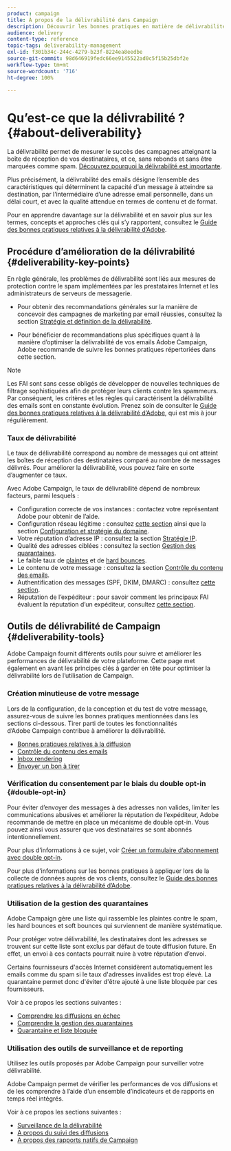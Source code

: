 ```yaml
---
product: campaign
title: À propos de la délivrabilité dans Campaign 
description: Découvrir les bonnes pratiques en matière de délivrabilité
audience: delivery
content-type: reference
topic-tags: deliverability-management
exl-id: f301b34c-244c-4279-b23f-8224ea8eedbe
source-git-commit: 98d646919fedc66ee9145522ad0c5f15b25dbf2e
workflow-type: tm+mt
source-wordcount: '716'
ht-degree: 100%

---
```


# Qu’est-ce que la délivrabilité ?{#about-deliverability}

La délivrabilité permet de mesurer le succès des campagnes atteignant la boîte de réception de vos destinataires, et ce, sans rebonds et sans être marquées comme spam. [Découvrez pourquoi la délivrabilité est importante](https://experienceleague.adobe.com/docs/deliverability-learn/deliverability-best-practice-guide/deliverability-strategy-and-definition.html?lang=fr#why-deliverability-matters).

Plus précisément, la délivrabilité des emails désigne l’ensemble des caractéristiques qui déterminent la capacité d’un message à atteindre sa destination, par l’intermédiaire d’une adresse email personnelle, dans un délai court, et avec la qualité attendue en termes de contenu et de format.

Pour en apprendre davantage sur la délivrabilité et en savoir plus sur les termes, concepts et approches clés qui s’y rapportent, consultez le [Guide des bonnes pratiques relatives à la délivrabilité d’Adobe](https://experienceleague.adobe.com/docs/deliverability-learn/deliverability-best-practice-guide/introduction.html?lang=fr).

## Procédure d’amélioration de la délivrabilité {#deliverability-key-points}

En règle générale, les problèmes de délivrabilité sont liés aux mesures de protection contre le spam implémentées par les prestataires Internet et les administrateurs de serveurs de messagerie.

* Pour obtenir des recommandations générales sur la manière de concevoir des campagnes de marketing par email réussies, consultez la section [Stratégie et définition de la délivrabilité](https://experienceleague.adobe.com/docs/deliverability-learn/deliverability-best-practice-guide/deliverability-strategy-and-definition.html?lang=fr).

* Pour bénéficier de recommandations plus spécifiques quant à la manière d’optimiser la délivrabilité de vos emails Adobe Campaign, Adobe recommande de suivre les bonnes pratiques répertoriées dans cette section.

>[!NOTE]
>
>Les FAI sont sans cesse obligés de développer de nouvelles techniques de filtrage sophistiquées afin de protéger leurs clients contre les spammeurs. Par conséquent, les critères et les règles qui caractérisent la délivrabilité des emails sont en constante évolution. Prenez soin de consulter le [Guide des bonnes pratiques relatives à la délivrabilité d’Adobe](https://experienceleague.adobe.com/docs/deliverability-learn/deliverability-best-practice-guide/introduction.html), qui est mis à jour régulièrement.

### Taux de délivrabilité

Le taux de délivrabilité correspond au nombre de messages qui ont atteint les boîtes de réception des destinataires comparé au nombre de messages délivrés. Pour améliorer la délivrabilité, vous pouvez faire en sorte d’augmenter ce taux.

Avec Adobe Campaign, le taux de délivrabilité dépend de nombreux facteurs, parmi lesquels :

* Configuration correcte de vos instances : contactez votre représentant Adobe pour obtenir de l’aide.
* Configuration réseau légitime : consultez [cette section](../../delivery/using/optimize-delivery.md#network-config) ainsi que la section [Configuration et stratégie du domaine](https://experienceleague.adobe.com/docs/deliverability-learn/deliverability-best-practice-guide/transition-process/infrastructure.html?lang=fr#domain-setup-and-strategy).
* Votre réputation d’adresse IP : consultez la section [Stratégie IP](https://experienceleague.adobe.com/docs/deliverability-learn/deliverability-best-practice-guide/transition-process/infrastructure.html?lang=fr#ip-strategy).
* Qualité des adresses ciblées : consultez la section [Gestion des quarantaines](../../delivery/using/optimize-delivery.md#quarantine-management).
* Le faible taux de [plaintes](https://experienceleague.adobe.com/docs/deliverability-learn/deliverability-best-practice-guide/metrics-for-deliverability/complaints.html?lang=fr) et de [hard bounces](https://experienceleague.adobe.com/docs/deliverability-learn/deliverability-best-practice-guide/metrics-for-deliverability/bounces.html?lang=fr#hard-bounces).
* Le contenu de votre message : consultez la section [Contrôle du contenu des emails](../../delivery/using/control-message-content.md).
* Authentification des messages (SPF, DKIM, DMARC) : consultez [cette section](https://experienceleague.adobe.com/docs/deliverability-learn/deliverability-best-practice-guide/transition-process/infrastructure.html?lang=fr#authentication).
* Réputation de l’expéditeur : pour savoir comment les principaux FAI évaluent la réputation d’un expéditeur, consultez [cette section](https://experienceleague.adobe.com/docs/deliverability-learn/deliverability-best-practice-guide/internet-service-provider-specifics/overview.html?lang=fr).

## Outils de délivrabilité de Campaign {#deliverability-tools}

<!--Adobe Campaign provides a number of tools designed to ensure optimal deliverability.-->
Adobe Campaign fournit différents outils pour suivre et améliorer les performances de délivrabilité de votre plateforme. Cette page met également en avant les principes clés à garder en tête pour optimiser la délivrabilité lors de l’utilisation de Campaign.

### Création minutieuse de votre message

Lors de la configuration, de la conception et du test de votre message, assurez-vous de suivre les bonnes pratiques mentionnées dans les sections ci-dessous. Tirer parti de toutes les fonctionnalités d’Adobe Campaign contribue à améliorer la délivrabilité.

* [Bonnes pratiques relatives à la diffusion](../../delivery/using/delivery-best-practices.md)
* [Contrôle du contenu des emails](../../delivery/using/control-message-content.md)
* [Inbox rendering  ](../../delivery/using/inbox-rendering.md)
* [Envoyer un bon à tirer](../../delivery/using/steps-validating-the-delivery.md#sending-a-proof)

### Vérification du consentement par le biais du double opt-in {#double-opt-in}

Pour éviter d’envoyer des messages à des adresses non valides, limiter les communications abusives et améliorer la réputation de l’expéditeur, Adobe recommande de mettre en place un mécanisme de double opt-in. Vous pouvez ainsi vous assurer que vos destinataires se sont abonnés intentionnellement.

Pour plus d’informations à ce sujet, voir [Créer un formulaire d’abonnement avec double opt-in](../../web/using/use-cases--web-forms.md#create-a-subscription--form-with-double-opt-in).

Pour plus d’informations sur les bonnes pratiques à appliquer lors de la collecte de données auprès de vos clients, consultez le [Guide des bonnes pratiques relatives à la délivrabilité d’Adobe](https://experienceleague.adobe.com/docs/deliverability-learn/deliverability-best-practice-guide/first-impressions/address-collection-and-list-growth.html?lang=fr#data-quality-and-hygiene).

### Utilisation de la gestion des quarantaines

Adobe Campaign gère une liste qui rassemble les plaintes contre le spam, les hard bounces et soft bounces qui surviennent de manière systématique.

Pour protéger votre délivrabilité, les destinataires dont les adresses se trouvent sur cette liste sont exclus par défaut de toute diffusion future. En effet, un envoi à ces contacts pourrait nuire à votre réputation d’envoi.

Certains fournisseurs d&#39;accès Internet considèrent automatiquement les emails comme du spam si le taux d&#39;adresses invalides est trop élevé. La quarantaine permet donc d&#39;éviter d&#39;être ajouté à une liste bloquée par ces fournisseurs.

Voir à ce propos les sections suivantes :

* [Comprendre les diffusions en échec](../../delivery/using/understanding-delivery-failures.md)
* [Comprendre la gestion des quarantaines](../../delivery/using/understanding-quarantine-management.md)
* [Quarantaine et liste bloquée](../../delivery/using/understanding-quarantine-management.md#quarantine-vs-denylist)

### Utilisation des outils de surveillance et de reporting

Utilisez les outils proposés par Adobe Campaign pour surveiller votre délivrabilité.

Adobe Campaign permet de vérifier les performances de vos diffusions et de les comprendre à l’aide d’un ensemble d’indicateurs et de rapports en temps réel intégrés.

Voir à ce propos les sections suivantes :

* [Surveillance de la délivrabilité](../../delivery/using/monitoring-deliverability.md)
* [A propos du suivi des diffusions](../../delivery/using/about-delivery-monitoring.md)
* [A propos des rapports natifs de Campaign](../../reporting/using/about-campaign-built-in-reports.md)

<!--TO REMOVE
## Background {#background}

Email deliverability presents a major challenge to marketers - whether they're sending a few thousand messages or several billion. One in five messages never reach the inbox, or their intended recipient.

Once relegated as a "technical issue" for the IT department, email deliverability continues to move higher on the marketing agenda. That's because savvy marketers recognize that although many of its elements are technical in nature, deliverability is ultimately a business issue with significant revenue implications.

Consider the email marketing funnel. Deliverability determines the number of messages received, which in turn impacts each subsequent stage of the funnel. Fewer emails received results in fewer opens, fewer clicks, and fewer conversions. **For companies with a large database, the difference between average and great deliverability could literally mean hundreds of thousands to millions of dollars in revenues.**

![](assets/deliverability_overview_1.png)

By settling for average (80%) deliverability, marketers are leaving significant conversions - and dollars - on the table.

What exactly is email deliverability? And how can marketers improve deliverability rates to widen the mouth of the funnel and squeeze more results from their email campaigns?

Email deliverability refers to the set of characteristics that determine a message's ability to reach its destination, via a personal e-mail address, within a short time, and with the expected quality in terms of content and format. These characteristics fall into four main categories: data quality, message and content, sending infrastructure, and reputation. Together, they form the foundation of a successful email deliverability program. This overview outlines the four fundamentals of email deliverability success and offers best practices for reaching the inbox and driving greater revenues from email marketing programs.

![](assets/deliverability_overview_2.png)-->
